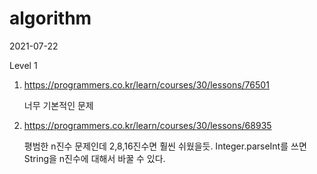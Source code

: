 # algorithm

2021-07-22

Level 1

1. https://programmers.co.kr/learn/courses/30/lessons/76501

   너무 기본적인 문제
   
2. https://programmers.co.kr/learn/courses/30/lessons/68935

   평범한 n진수 문제인데 2,8,16진수면 훨씬 쉬웠을듯. Integer.parseInt를 쓰면 String을 n진수에 대해서 바꿀 수 있다.